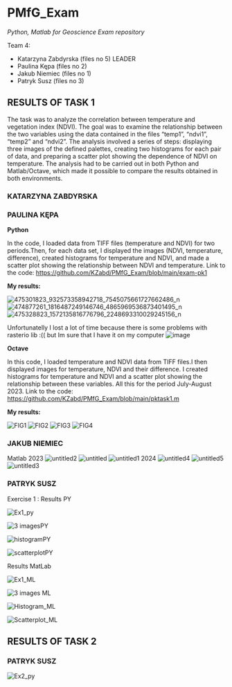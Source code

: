 # PMfG_Exam
*Python, Matlab for Geoscience Exam repository*

Team 4:
- Katarzyna Zabdyrska (files no 5) LEADER
- Paulina Kępa (files no 2)
- Jakub Niemiec (files no 1)
- Patryk Susz (files no 3)

## RESULTS OF TASK 1
The task was to analyze the correlation between temperature and vegetation index (NDVI). The goal was to examine the relationship between the two variables using the data contained in the files “temp1”, “ndvi1”, “temp2” and “ndvi2”. The analysis involved a series of steps: displaying three images of the defined palettes, creating two histograms for each pair of data, and preparing a scatter plot showing the dependence of NDVI on temperature. The analysis had to be carried out in both Python and Matlab/Octave, which made it possible to compare the results obtained in both environments.

### KATARZYNA ZABDYRSKA

### PAULINA KĘPA

**Python**

In the code, I loaded data from TIFF files (temperature and NDVI) for two periods.Then, for each data set, I displayed the images (NDVI, temperature, difference), created histograms for temperature and NDVI, and made a scatter plot showing the relationship between NDVI and temperature.
Link to the code: https://github.com/KZabd/PMfG_Exam/blob/main/exam-pk1 

**My results:**

![475301823_932573358942718_7545075661727662486_n](https://github.com/user-attachments/assets/66aabf7f-fb2d-4497-9a68-30cac174e10d)
![474877261_1816487249146746_4865969536873401495_n](https://github.com/user-attachments/assets/a4f9d29b-bd8b-4507-869e-28790648fe03)
![475328823_1572135816776796_2248693310029245156_n](https://github.com/user-attachments/assets/f63c8568-041b-4e9c-a8eb-fd289b62712a)

Unfortunatelly I lost a lot of time because there is some problems with rasterio lib :(( but Im sure that I have it on my computer
![image](https://github.com/user-attachments/assets/91e90045-dc00-4419-a8e2-986daea95205)

**Octave**

In this code, I loaded temperature and NDVI data from TIFF files.I then displayed images for temperature, NDVI and their difference. I created histograms for temperature and NDVI and a scatter plot showing the relationship between these variables. All this for the period July-August 2023. Link to the code: https://github.com/KZabd/PMfG_Exam/blob/main/pktask1.m

**My results:**

![FIG1](https://github.com/user-attachments/assets/737e6150-872c-4efe-8892-a22af3358527)
![FIG2](https://github.com/user-attachments/assets/ec20a0ec-3232-4ff4-9e1c-00887b2e3824)
![FIG3](https://github.com/user-attachments/assets/fabefdd1-b89f-47dc-a613-bf17fbc63762)
![FIG4](https://github.com/user-attachments/assets/03e85bd0-726c-4443-8da6-2a8fcfbd2b72)


### JAKUB NIEMIEC
Matlab
2023
![untitled2](https://github.com/user-attachments/assets/4f86795b-08e4-4b9d-ae98-0bc83f355eb6)
![untitled](https://github.com/user-attachments/assets/1a64f199-3910-4242-85eb-20e5b1344588)
![untitled1](https://github.com/user-attachments/assets/751347ef-a9cd-4176-b6b7-a7fee35fd4e4)
2024
![untitled4](https://github.com/user-attachments/assets/61e46646-b8c4-43a5-b83a-800f1ecea00a)
![untitled5](https://github.com/user-attachments/assets/4b04ec47-7274-4be3-a8ac-9eef2f305dee)
![untitled3](https://github.com/user-attachments/assets/7795305d-1847-4d3e-a660-7704faf29136)
### PATRYK SUSZ
Exercise 1 : Results PY

![Ex1_py](https://github.com/user-attachments/assets/3be2c09b-6ca3-4208-bab6-6a4bcc2eeb2f)

![3 imagesPY](https://github.com/user-attachments/assets/25c3f78f-c99e-4253-96ce-92333ee254ed)

![histogramPY](https://github.com/user-attachments/assets/a80bee2e-0290-4816-bd4d-bb0ebe62830c)

![scatterplotPY](https://github.com/user-attachments/assets/1bbad3b6-59e8-4a51-8b66-a759bf5dc200)

Results MatLab

![Ex1_ML](https://github.com/user-attachments/assets/49f68a65-950f-4d06-8870-6c39adf2241a)

![3 images ML](https://github.com/user-attachments/assets/142c92c3-1ce5-4a85-b41c-601dcad62d0a)

![Histogram_ML](https://github.com/user-attachments/assets/298310df-e407-4ca9-b0dc-0a2ccfa6148f)

![Scatterplot_ML](https://github.com/user-attachments/assets/51c902ce-e3a7-4331-a4a4-d553d01d09d3)

## RESULTS OF TASK 2
### PATRYK SUSZ

![Ex2_py](https://github.com/user-attachments/assets/55e1f7bf-eb93-43cb-86c9-8aa607c4e497)



